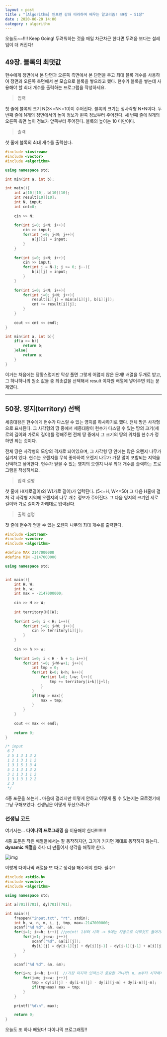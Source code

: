 ```yaml
---
layout : post
title : "[Algorithm] 인프런 강좌 따라하며 배우는 알고리즘! 49장 ~ 51장"
date : 2020-06-20 14:00
category : algorithm
---
```


오늘도~~!!!! Keep Going!
두려워하는 것을 매일 차근차근 한다면 두려움 보다는 설레임이 더 커진다!


## 49장. 블록의 최댓값

현수에게 정면에서 본 단면과 오른쪽 측면에서 본 단면을 주고 최대 블록 개수를 사용하여 정면과 오른쪽 측면에서 본 모습으로 블록을 쌓으라고 했다. 현수가 블록을 쌓는데 사용해야 할 최대 개수를 출력하는 프로그램을 작성하세요.

> 입력

첫 줄에 블록의 크기 N(3<=N<=10)이 주어진다. 블록의 크기는 정사각형 N*N이다.
두 번째 줄에 N개의 정면에서의 높이 정보가 왼쪽 정보부터 주어진다.
세 번째 줄에 N개의 오른쪽 측면 높이 정보가 앞쪽부터 주어진다.
블록의 높이는 10 미만이다.

> 출력

첫 줄에 블록의 최대 개수를 출력한다.


```c++
#include <iostream>
#include <vector>
#include <algorithm>

using namespace std;

int min(int a, int b);

int main(){
    int a[10][10], b[10][10];
    int result[10][10];
    int N, input;
    int cnt=0;
    
    cin >> N;
    
    for(int i=0; i<N; i++){
        cin >> input;
        for(int j=0; j<N; j++){
            a[j][i] = input;
        }
    }
    
    for(int i=0; i<N; i++){
        cin >> input;
        for(int j = N-1; j >= 0; j--){
            b[i][j] = input;
        }
    }
    
    for(int i=0; i<N; i++){
        for(int j=0; j<N; j++){
            result[i][j] = min(a[i][j], b[i][j]);
            cnt += result[i][j];
        }
    }
    
    cout << cnt << endl;
}

int min(int a, int b){
    if(a >= b){
        return b;
    }else{
        return a;
    }
}
```

이거는 처음에는 당황스럽지만 막상 풀면 그렇게 어렵지 않은 문제!
배열을 두개로 받고, 그 하나하나의 원소 값들 중 최솟값을 선택해서 result 이차원 배열에 넣어주면 되는 문제였다.

---

## 50장. 영지(territory) 선택

세종대왕은 현수에게 현수가 다스릴 수 있는 영지를 하사하기로 했다. 전체 땅은 사각형으로 표시된다. 그 사각형의 땅 중에서 세종대왕이 현수가 다스릴 수 있는 땅의 크기(세로의 길이와 가로의 길이)를 정해주면 전체 땅 중에서 그 크기의 땅의 위치를 현수가 정하면 되는 것이다.

전체 땅은 사각형의 모양의 격자로 되어있으며, 그 사각형 땅 안에는 많은 오렌지 나무가 심겨져 있다. 현수는 오렌지를 무척 좋아하여 오렌지 나무가 가장 많이 포함되는 지역을 선택하고 싶어한다. 현수가 얻을 수 있는 영지의 오렌지 나무 최대 개수를 출력하는 프로그램을 작성하세요.

> 입력 설명

첫 줄에 H(세로길이)와 W(가로 길이)가 입력된다. (5<=H, W<=50) 그 다음 H줄에 걸쳐 각 사각형 지역에 오렌지의 나무 개수 정보가 주어진다.
그 다음 영지의 크기인 세로 길이와 가로 길이가 차례대로 입력된다.

> 출력 설명

첫 줄에 현수가 얻을 수 있는 오렌지 나무의 최대 개수를 출력한다.

```c++
#include <iostream>
#include <vector>
#include <algorithm>

#define MAX 2147000000
#define MIN -2147000000

using namespace std;


int main(){
    int H, W;
    int h, w;
    int max = -2147000000;
    
    cin >> H >> W;
    
    int territory[H][W];
    
    for(int i=0; i < H; i++){
        for(int j=0; j<W; j++){
            cin >> territory[i][j];
        }
    }
    
    cin >> h >> w;
    
    for(int i=0; i < H - h + 1; i++){
        for(int j=0; j<W-w+1; j++){
            int tmp = 0;
            for(int k=0; k<h; k++){
                for(int l=0; l<w; l++){
                    tmp += territory[i+k][j+l];
                }
            }
            if(tmp > max){
                max = tmp;
            }
        }
    }
    
    cout << max << endl;
    
    return 0;
}

/* input
 6 7
 3 5 1 3 1 3 2
 1 2 1 3 1 1 2
 1 3 1 5 1 3 4
 5 1 1 3 1 3 2
 3 1 1 3 1 1 2
 1 3 1 3 1 2 2
 2 3
 */

```

4중 포문을 쓰는게.. 마음에 걸리지만 이렇게 안하고 어떻게 풀 수 있는지는 모르겠기에 그냥 구해보았다.
선생님은 어떻게 푸셨으려나?


### 선생님 코드

여기서는...
**다이나믹 프로그래밍** 을 이용해야 한다!!!!!!!!! 

4중 포문은 작은 배열들에서는 잘 동작하지만, 크기가 커지면 제대로 동작하지 않는다. **dynamic 배열**을 하나 더 만들어서 생각을 해줘야 한다.

![img](https://img1.daumcdn.net/thumb/R1280x0/?scode=mtistory2&fname=https%3A%2F%2Fk.kakaocdn.net%2Fdn%2FtqIv2%2FbtqE0bipmBa%2FyiSNobpTuoOWpi8xbgsD61%2Fimg.png)

이렇게 다이나믹 배열을 또 따로 생각을 해주어야 한다. 필수!!

```c++
#include <stdio.h>
#include <vector>
#include <algorithm>

using namespace std;

int a[701][701], dy[701][701];

int main(){
    freopen("input.txt", "rt", stdin);
    int h, w, n, m, i, j, tmp, max=-2147000000;
    scanf("%d %d", &h, &w);
    for(i=1; i<=h; i++){ //point! 1부터 시작 -> 0에는 자동으로 아무것도 들어가지 않음.
        for(j=1; j<=w; j++){
            scanf("%d", &a[i][j]);
            dy[i][j] = dy[i-1][j] + dy[i][j-1] - dy[i-1][j-1] + a[i][j];
        }
    }

    scanf("%d %d", &n, &m);

    for(i=n; i<=h; i++){  //가장 마지막 인덱스가 중요한 거니까! n, m부터 시작해서 크게 해나감.
        for(j=m; j<=w; j++){
            tmp = dy[i][j] - dy[i-n][j] - dy[i][j-m] + dy[i-n][j-m];
            if(tmp>max) max = tmp;
        }
    }
    
    printf("%d\n", max);

    return 0;
}
```

오늘도 또 하나 배웠다! 다이나믹 프로그래밍!!